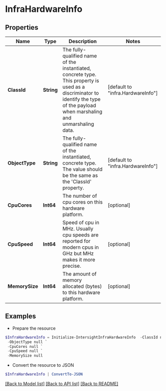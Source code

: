 # InfraHardwareInfo
## Properties

Name | Type | Description | Notes
------------ | ------------- | ------------- | -------------
**ClassId** | **String** | The fully-qualified name of the instantiated, concrete type. This property is used as a discriminator to identify the type of the payload when marshaling and unmarshaling data. | [default to "infra.HardwareInfo"]
**ObjectType** | **String** | The fully-qualified name of the instantiated, concrete type. The value should be the same as the &#39;ClassId&#39; property. | [default to "infra.HardwareInfo"]
**CpuCores** | **Int64** | The number of cpu cores on this hardware platform. | [optional] 
**CpuSpeed** | **Int64** | Speed of cpu in MHz. Usually cpu speeds are reported for modern cpus in GHz but MHz makes it more precise. | [optional] 
**MemorySize** | **Int64** | The amount of memory allocated (bytes) to this hardware platform. | [optional] 

## Examples

- Prepare the resource
```powershell
$InfraHardwareInfo = Initialize-IntersightInfraHardwareInfo  -ClassId null `
 -ObjectType null `
 -CpuCores null `
 -CpuSpeed null `
 -MemorySize null
```

- Convert the resource to JSON
```powershell
$InfraHardwareInfo | ConvertTo-JSON
```

[[Back to Model list]](../README.md#documentation-for-models) [[Back to API list]](../README.md#documentation-for-api-endpoints) [[Back to README]](../README.md)

